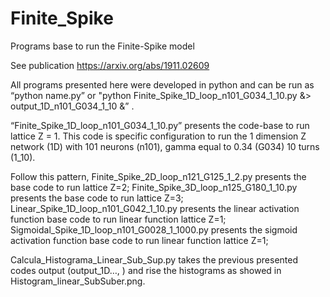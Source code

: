 # Finite_Spike
Programs base to run the Finite-Spike model

See publication https://arxiv.org/abs/1911.02609


All programs presented here were developed in python and can be run as “python name.py” or "python Finite_Spike_1D_loop_n101_G034_1_10.py &> output_1D_n101_G034_1_10 &” .

“Finite_Spike_1D_loop_n101_G034_1_10.py” presents the code-base to run lattice Z = 1. This code is specific configuration to run the 1 dimension Z network (1D) with 101 neurons (n101), gamma equal to 0.34 (G034) 10 turns (1_10). 

Follow this pattern, 
Finite_Spike_2D_loop_n121_G125_1_2.py presents the base code to run lattice Z=2;
Finite_Spike_3D_loop_n125_G180_1_10.py presents the base code to run lattice Z=3;
Linear_Spike_1D_loop_n101_G042_1_10.py presents the linear activation function base code to run linear function lattice Z=1;
Sigmoidal_Spike_1D_loop_n101_G0028_1_1000.py presents the sigmoid activation function base code to run linear function lattice Z=1;

Calcula_Histograma_Linear_Sub_Sup.py takes the previous presented codes output (output_1D…, ) and rise the histograms as showed in Histogram_linear_SubSuber.png.
